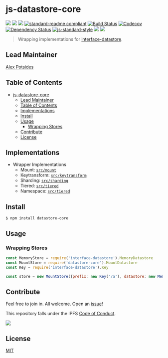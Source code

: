 # js-datastore-core

[![](https://img.shields.io/badge/made%20by-Protocol%20Labs-blue.svg?style=flat-square)](http://ipn.io)
[![](https://img.shields.io/badge/project-IPFS-blue.svg?style=flat-square)](http://ipfs.io/)
[![](https://img.shields.io/badge/freenode-%23ipfs-blue.svg?style=flat-square)](http://webchat.freenode.net/?channels=%23ipfs)
[![standard-readme compliant](https://img.shields.io/badge/standard--readme-OK-green.svg?style=flat-square)](https://github.com/RichardLitt/standard-readme)
[![Build Status](https://flat.badgen.net/travis/ipfs/js-datastore-core)](https://travis-ci.com/ipfs/js-datastore-core)
[![Codecov](https://codecov.io/gh/ipfs/js-datastore-core/branch/master/graph/badge.svg)](https://codecov.io/gh/ipfs/js-datastore-core)
[![Dependency Status](https://david-dm.org/ipfs/js-datastore-core.svg?style=flat-square)](https://david-dm.org/ipfs/js-datastore-core)
[![js-standard-style](https://img.shields.io/badge/code%20style-standard-brightgreen.svg?style=flat-square)](https://github.com/feross/standard)
![](https://img.shields.io/badge/npm-%3E%3D3.0.0-orange.svg?style=flat-square)
![](https://img.shields.io/badge/Node.js-%3E%3D8.0.0-orange.svg?style=flat-square)

> Wrapping implementations for [interface-datastore](https://github.com/ipfs/interface-datastore).

## Lead Maintainer

[Alex Potsides](https://github.com/achingbrain)

## Table of Contents

- [js-datastore-core](#js-datastore-core)
  - [Lead Maintainer](#lead-maintainer)
  - [Table of Contents](#table-of-contents)
  - [Implementations](#implementations)
  - [Install](#install)
  - [Usage](#usage)
    - [Wrapping Stores](#wrapping-stores)
  - [Contribute](#contribute)
  - [License](#license)

## Implementations

- Wrapper Implementations
  - Mount: [`src/mount`](src/mount.js)
  - Keytransform: [`src/keytransform`](src/keytransform.js)
  - Sharding: [`src/sharding`](src/sharding.js)
  - Tiered: [`src/tiered`](src/tirered.js)
  - Namespace: [`src/tiered`](src/namespace.js)

## Install

```
$ npm install datastore-core
```

## Usage

### Wrapping Stores

```js
const MemoryStore = require('interface-datastore').MemoryDatastore
const MountStore = require('datastore-core').MountDatastore
const Key = require('interface-datastore').Key

const store = new MountStore({prefix: new Key('/a'), datastore: new MemoryStore()})
```

## Contribute

Feel free to join in. All welcome. Open an [issue](https://github.com/ipfs/js-ipfs-unixfs-importer/issues)!

This repository falls under the IPFS [Code of Conduct](https://github.com/ipfs/community/blob/master/code-of-conduct.md).

[![](https://cdn.rawgit.com/jbenet/contribute-ipfs-gif/master/img/contribute.gif)](https://github.com/ipfs/community/blob/master/CONTRIBUTING.md)

## License

[MIT](LICENSE)

